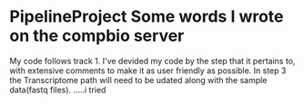 # PipelineProject Some words I wrote on the compbio server
My code follows track 1. I've devided my code by the step that it pertains to, with extensive comments to make it as user friendly as possible. In step 3 the Transcriptome path will need to be udated along with the sample data(fastq files).
.....i tried
